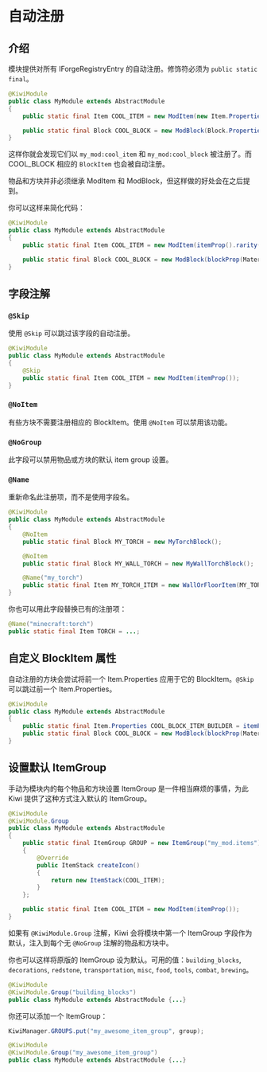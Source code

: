 # 自动注册

## 介绍

模块提供对所有 IForgeRegistryEntry 的自动注册。修饰符必须为 `public static final`。

```java
@KiwiModule
public class MyModule extends AbstractModule
{
    public static final Item COOL_ITEM = new ModItem(new Item.Properties().rarity(Rarity.EPIC));

    public static final Block COOL_BLOCK = new ModBlock(Block.Properties.create(Material.WOOD));
}
```

这样你就会发现它们以 `my_mod:cool_item` 和 `my_mod:cool_block` 被注册了。而 COOL\_BLOCK 相应的 `BlockItem` 也会被自动注册。

物品和方块并非必须继承 ModItem 和 ModBlock，但这样做的好处会在之后提到。

你可以这样来简化代码：

```java
@KiwiModule
public class MyModule extends AbstractModule
{
    public static final Item COOL_ITEM = new ModItem(itemProp().rarity(Rarity.EPIC));

    public static final Block COOL_BLOCK = new ModBlock(blockProp(Material.WOOD));
}
```

## 字段注解

### `@Skip`

使用 `@Skip` 可以跳过该字段的自动注册。

```java
@KiwiModule
public class MyModule extends AbstractModule
{
    @Skip
    public static final Item COOL_ITEM = new ModItem(itemProp());
}
```

### `@NoItem`

有些方块不需要注册相应的 BlockItem。使用 `@NoItem` 可以禁用该功能。

### `@NoGroup`

此字段可以禁用物品或方块的默认 item group 设置。

### `@Name`

重新命名此注册项，而不是使用字段名。

```java
@KiwiModule
public class MyModule extends AbstractModule
{
    @NoItem
    public static final Block MY_TORCH = new MyTorchBlock();

    @NoItem
    public static final Block MY_WALL_TORCH = new MyWallTorchBlock();

    @Name("my_torch")
    public static final Item MY_TORCH_ITEM = new WallOrFloorItem(MY_TORCH, MY_WALL_TORCH, itemProp());
}
```

你也可以用此字段替换已有的注册项：

```java
@Name("minecraft:torch")
public static final Item TORCH = ...;
```

## 自定义 BlockItem 属性

自动注册的方块会尝试将前一个 Item.Properties 应用于它的 BlockItem。`@Skip` 可以跳过前一个 Item.Properties。

```java
@KiwiModule
public class MyModule extends AbstractModule
{
    public static final Item.Properties COOL_BLOCK_ITEM_BUILDER = itemProp().rarity(Rarity.RARE);
    public static final Block COOL_BLOCK = new ModBlock(blockProp(Material.WOOD));
}
```

## 设置默认 ItemGroup

手动为模块内的每个物品和方块设置 ItemGroup 是一件相当麻烦的事情，为此 Kiwi 提供了这种方式注入默认的 ItemGroup。

```java
@KiwiModule
@KiwiModule.Group
public class MyModule extends AbstractModule
{
    public static final ItemGroup GROUP = new ItemGroup("my_mod.items")
    {
        @Override
        public ItemStack createIcon()
        {
            return new ItemStack(COOL_ITEM);
        }
    };

    public static final Item COOL_ITEM = new ModItem(itemProp());
}
```

如果有 `@KiwiModule.Group` 注解，Kiwi 会将模块中第一个 ItemGroup 字段作为默认，注入到每个无 `@NoGroup` 注解的物品和方块中。

你也可以这样将原版的 ItemGroup 设为默认。可用的值：`building_blocks`, `decorations`, `redstone`, `transportation`, `misc`, `food`, `tools`, `combat`, `brewing`。

```java
@KiwiModule
@KiwiModule.Group("building_blocks")
public class MyModule extends AbstractModule {...}
```

你还可以添加一个 ItemGroup：

```java
KiwiManager.GROUPS.put("my_awesome_item_group", group);
```

```java
@KiwiModule
@KiwiModule.Group("my_awesome_item_group")
public class MyModule extends AbstractModule {...}
```

